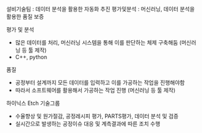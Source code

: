 설비기술팀 : 데이터 분석을 활용한 자동화 추진
평가및분석 : 머신러닝, 데이터 분석을 활용한 품질 보증

평가 및 분석
- 많은 데이터를 처리, 머신러닝 시스템을 통해 이를 판단하는 체제 구축해둠 (머신러닝 등 툴 제작)
- C++, python

품질
- 공정부터 설계까지 모든 데이터를 입력하고 이를 가공하는 작업을 진행해야함
- 따라서 소프트웨어를 활용해서 가공하는 작업 진행 (머신러닝 등 툴 제작)

하이닉스
Etch 기술그룹
- 수율향상 및 원가절감, 공정레시피 평가, PARTS평가, 데이터 분석 및 검증
- 실시간으로 발생하는 공정이슈 대응 및 계측결과에 따른 조치 수행